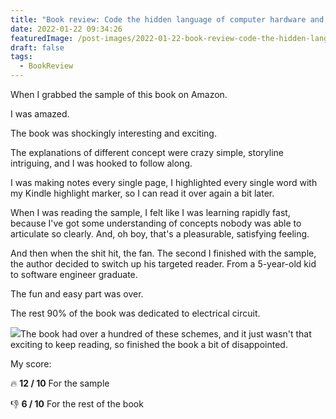 ```yaml
---
title: "Book review: Code the hidden language of computer hardware and software"
date: 2022-01-22 09:34:26
featuredImage: /post-images/2022-01-22-book-review-code-the-hidden-language-of-computer-hardware-and-software.webp
draft: false
tags:
  - BookReview
---
```


When I grabbed the sample of this book on Amazon.

I was amazed.

The book was shockingly interesting and exciting.

The explanations of different concept were crazy simple, storyline intriguing, and I was hooked to follow along.

I was making notes every single page, I highlighted every single word with my Kindle highlight marker, so I can read it over again a bit later.

When I was reading the sample, I felt like I was learning rapidly fast, because I've got some understanding of concepts nobody was able to articulate so clearly. And, oh boy, that's a pleasurable, satisfying feeling.

And then when the shit hit, the fan. The second I finished with the sample, the author decided to switch up his targeted reader. From a 5-year-old kid to software engineer graduate.

The fun and easy part was over.

The rest 90% of the book was dedicated to electrical circuit.

![](http://localhost/wordpress/wp-content/uploads/2022/01/image-3-1024x501.png)The book had over a hundred of these schemes, and it just wasn't that exciting to keep reading, so finished the book a bit of disappointed.

My score:

🔥 **12 / 10** For the sample

👎 **6 / 10** For the rest of the book
